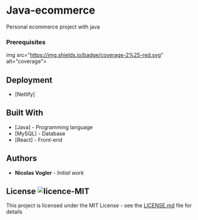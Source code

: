 # Java-ecommerce

Personal ecommerce project with java

### Prerequisites

img src="https://img.shields.io/badge/coverage-2%25-red.svg" alt="coverage"></a>

## Deployment

* [Netlify]

## Built With

* [Java]  - Programming language 
* [MySQL] - Database
* [React] - Front-end


## Authors

* **Nicolas Vogler** - *Initial work*

## License  <img src="https://img.shields.io/badge/license-MIT-green.svg" alt="licence-MIT"></a>

This project is licensed under the MIT License - see the [LICENSE.md](LICENSE.md) file for details


